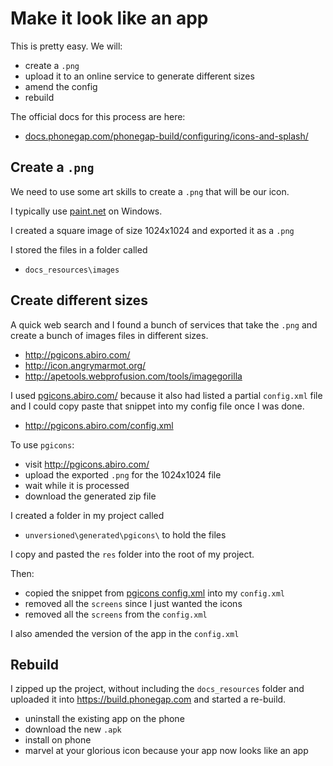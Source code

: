 # Make it look like an app

This is pretty easy. We will:

- create a `.png`
- upload it to an online service to generate different sizes
- amend the config
- rebuild

The official docs for this process are here:

- [docs.phonegap.com/phonegap-build/configuring/icons-and-splash/](http://docs.phonegap.com/phonegap-build/configuring/icons-and-splash/)

## Create a `.png`

We need to use some art skills to create a `.png` that will be our icon.

I typically use [paint.net](http://getpaint.net) on Windows.

I created  a square image of size 1024x1024 and exported it as a `.png`

I stored the files in a folder called

- `docs_resources\images`

## Create different sizes

A quick web search and I found a bunch of services that take the `.png` and create a bunch of images files in different sizes.

- http://pgicons.abiro.com/
- http://icon.angrymarmot.org/
- http://apetools.webprofusion.com/tools/imagegorilla

I used [pgicons.abiro.com/](http://pgicons.abiro.com/) because it also had listed a partial `config.xml` file and I could copy paste that snippet into my config file once I was done.

- http://pgicons.abiro.com/config.xml

To use `pgicons`:

- visit http://pgicons.abiro.com/
- upload the exported `.png` for the 1024x1024 file
- wait while it is processed
- download the generated zip file

I created a folder in my project called

- `unversioned\generated\pgicons\` to hold the files

I copy and pasted the `res` folder into the root of my project.

Then:

- copied the snippet from [pgicons config.xml](http://pgicons.abiro.com/config.xml) into my `config.xml`
- removed all the `screens` since I just wanted the icons
- removed all the `screens` from the `config.xml`

I also amended the version of the app in the `config.xml`

## Rebuild

I zipped up the project, without including the `docs_resources` folder and uploaded it into https://build.phonegap.com and started a re-build.

- uninstall the existing app on the phone
- download the new `.apk`
- install on phone
- marvel at your glorious icon because your app now looks like an app